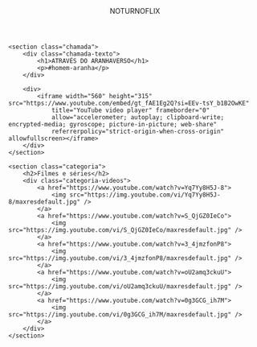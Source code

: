 <html lang="pt-BR">

<head>
    <link rel="stylesheet" href="styles.css">
    <link rel="preconnect" href="https://fonts.googleapis.com">
    <link rel="preconnect" href="https://fonts.gstatic.com" crossorigin>
    <link
        href="https://fonts.googleapis.com/css2?family=Chakra+Petch:ital,wght@0,300;0,400;0,500;0,600;0,700;1,300;1,400;1,500;1,600;1,700&display=swap"
        rel="stylesheet">
    <title>Noturnoflix</title>
</head>

<body>
    <header>NOTURNOFLIX</header>

    <section class="chamada">
        <div class="chamada-texto">
            <h1>ATRAVÉS DO ARANHAVERSO</h1>
            <p>#homem-aranha</p>
        </div>

        <div>
            <iframe width="560" height="315" src="https://www.youtube.com/embed/gt_fAE1Eg2Q?si=EEv-tsY_b1B2OwKE"
                title="YouTube video player" frameborder="0"
                allow="accelerometer; autoplay; clipboard-write; encrypted-media; gyroscope; picture-in-picture; web-share"
                referrerpolicy="strict-origin-when-cross-origin" allowfullscreen></iframe>
        </div>
    </section>

    <section class="categoria">
        <h2>Filmes e séries</h2>
        <div class="categoria-videos">
            <a href="https://www.youtube.com/watch?v=Yq7Yy8H5J-8">
                <img src="https://img.youtube.com/vi/Yq7Yy8H5J-8/maxresdefault.jpg" />
            </a>
            <a href="https://www.youtube.com/watch?v=S_QjGZ0IeCo">
                <img src="https://img.youtube.com/vi/S_QjGZ0IeCo/maxresdefault.jpg" />
            </a>
            <a href="https://www.youtube.com/watch?v=3_4jmzfonP8">
                <img src="https://img.youtube.com/vi/3_4jmzfonP8/maxresdefault.jpg" />
            </a>
            <a href="https://www.youtube.com/watch?v=oU2amq3ckuU">
                <img src="https://img.youtube.com/vi/oU2amq3ckuU/maxresdefault.jpg" />
            </a>
            <a href="https://www.youtube.com/watch?v=0g3GCG_ih7M">
                <img src="https://img.youtube.com/vi/0g3GCG_ih7M/maxresdefault.jpg" />
            </a>
        </div>
    </section>

</body>

</html>
